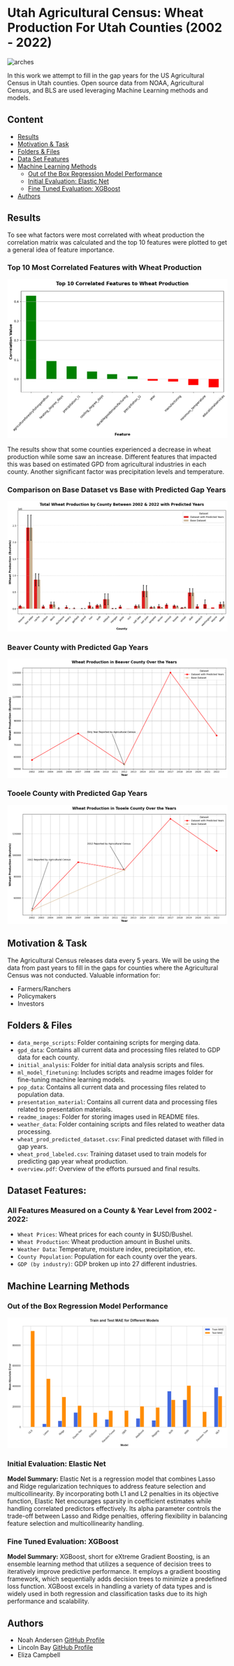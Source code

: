 # Utah Agricultural Census: Wheat Production For Utah Counties (2002 - 2022)

![arches](readme_images/arches.jpg)

In this work we attempt to fill in the gap years for the US Agricultural Census in Utah counties. Open source data from NOAA, Agricultural Census, and BLS are used leveraging Machine Learning methods and models.

## Content
- [Results](#results)
- [Motivation & Task](#motivation--task)
- [Folders & Files](#folders--files)
- [Data Set Features](#dataset-features)
- [Machine Learning Methods](#machine-learning-methods)
  - [Out of the Box Regression Model Performance](#out-of-the-box-regression-model-performance)
  - [Initial Evaluation: Elastic Net](#initial-evaluation-elastic-net)
  - [Fine Tuned Evaluation: XGBoost](#fine-tuned-evaluation-xgboost)
- [Authors](#authors)

## Results

To see what factors were most correlated with wheat production the correlation matrix was calculated and the top 10 features were plotted to get a general idea of feature importance.
### Top 10 Most Correlated Features with Wheat Production
![Correlation](readme_images/top_10_correlated_features.png)

The results show that some counties experienced a decrease in wheat production while some saw an increase. Different features that impacted this was based on estimated GPD from agricultural industries in each county. Another significant factor was precipitation levels and temperature.
### Comparison on Base Dataset vs Base with Predicted Gap Years
![Predicted Results](readme_images/wheat_prod_comp.png)

### Beaver County with Predicted Gap Years
![Predicted Results](readme_images/beaver.png)

### Tooele County with Predicted Gap Years
![Predicted Results](readme_images/tooele.png)

## Motivation & Task
The Agricultural Census releases data every 5 years. We will be using the data from past years to fill in the gaps for counties where the Agricultural Census was not conducted.
Valuable information for:
- Farmers/Ranchers
- Policymakers 
- Investors

## Folders & Files
- `data_merge_scripts`: Folder containing scripts for merging data.
- `gpd_data`: Contains all current data and processing files related to GDP data for each county.
- `initial_analysis`: Folder for initial data analysis scripts and files.
- `ml_model_finetuning`: Includes scripts and readme images folder for fine-tuning machine learning models.
- `pop_data`: Contains all current data and processing files related to population data.
- `presentation_material`: Contains all current data and processing files related to presentation materials.
- `readme_images`: Folder for storing images used in README files.
- `weather_data`: Folder containing scripts and files related to weather data processing.
- `wheat_prod_predicted_dataset.csv`: Final predicted dataset with filled in gap years.
- `wheat_prod_labeled.csv`: Training dataset used to train models for predicting gap year wheat production.
- `overview.pdf`: Overview of the efforts pursued and final results.

## Dataset Features:

### All Features Measured on a County & Year Level from 2002 - 2022:

- `Wheat Prices`: Wheat prices for each county in $USD/Bushel.
- `Wheat Production`: Wheat production amount in Bushel units.
- `Weather Data`: Temperature, moisture index, precipitation, etc.
- `County Population`: Population for each county over the years.
- `GDP (by industry)`: GDP broken up into 27 different industries.

## Machine Learning Methods

### Out of the Box Regression Model Performance
![Out of the box performance](readme_images/base_model_metrics.png)

### Initial Evaluation: Elastic Net
**Model Summary:** 
Elastic Net is a regression model that combines Lasso and Ridge regularization techniques to address feature selection and multicollinearity. By incorporating both L1 and L2 penalties in its objective function, Elastic Net encourages sparsity in coefficient estimates while handling correlated predictors effectively. Its alpha parameter controls the trade-off between Lasso and Ridge penalties, offering flexibility in balancing feature selection and multicollinearity handling.

### Fine Tuned Evaluation: XGBoost
**Model Summary:** 
XGBoost, short for eXtreme Gradient Boosting, is an ensemble learning method that utilizes a sequence of decision trees to iteratively improve predictive performance. It employs a gradient boosting framework, which sequentially adds decision trees to minimize a predefined loss function. XGBoost excels in handling a variety of data types and is widely used in both regression and classification tasks due to its high performance and scalability.

## Authors
- Noah Andersen
[GitHub Profile](https://github.com/noah-andersen)
- Lincoln Bay
[GitHub Profile](https://github.com/lnbayisfree)
- Eliza Campbell

